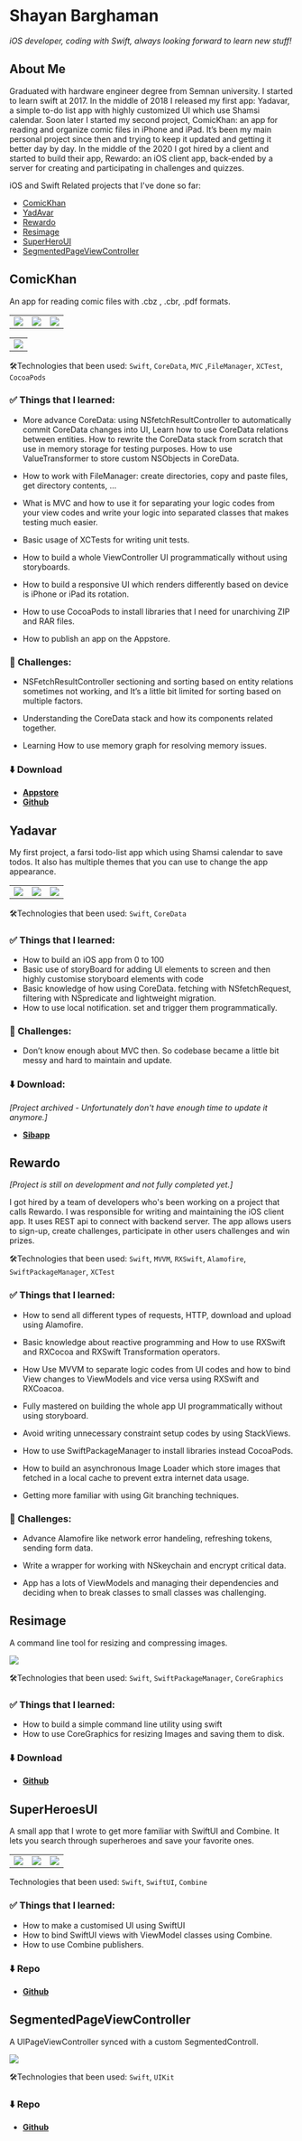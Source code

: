 # Shayan Barghaman

*iOS developer, coding with Swift, always looking forward to learn new stuff!*

## About Me

Graduated with hardware engineer degree from Semnan university. I started to learn swift at 2017. In the middle of 2018 I released my first app: Yadavar, a simple to-do list app with highly customized UI which use Shamsi calendar. Soon later I started my second project, ComicKhan: an app for reading and organize comic files in iPhone and iPad. It’s been my main personal project since then and trying to keep it updated and getting it better day by day. In the middle of the 2020 I got hired by a client and started to build their app, Rewardo: an iOS client app, back-ended by a server for creating and participating in challenges and quizzes.

iOS and Swift Related projects that I've done so far:


 * [ComicKhan](#comickhan)
 * [YadAvar](#yadavar)
 * [Rewardo](#rewardo)
 * [Resimage](#resimage)
 * [SuperHeroUI](#superheroesui)
 * [SegmentedPageViewController](#segmentedpageviewcontroller)
 

 ## ComicKhan

An app for reading comic files with .cbz , .cbr, .pdf formats.

<table>
  <tr>
    <td><img src="images/comickhan/01.PNG"></td>
    <td><img src="images/comickhan/02.PNG"></td>
    <td><img src="images/comickhan/03.PNG"></td>
  </tr>
 </table>
 <table align="center">
 <tr>
    <td><img src="images/comickhan/05.PNG"></td>
  </tr>
 </table>

🛠Technologies that been used: `Swift`, `CoreData`, `MVC` ,`FileManager`, `XCTest`, `CocoaPods`

### ✅ Things that I learned:

* More advance CoreData: using NSfetchResultController to automatically commit CoreData changes into UI,
Learn how to use CoreData relations between entities. How to rewrite the CoreData stack from scratch that use in memory storage for testing purposes. How to use ValueTransformer to store custom NSObjects in CoreData.

* How to work with FileManager: create directories, copy and paste files, get directory contents, …

* What is MVC and how to use it for separating your logic codes from your view codes and write your logic into separated classes that makes testing much easier.

* Basic usage of XCTests for writing unit tests.

* How to build a whole ViewController UI programmatically without using storyboards.

* How to build a responsive UI which renders differently based on device is iPhone or iPad its rotation.

* How to use CocoaPods to install libraries that I need for unarchiving ZIP and RAR files.

* How to publish an app on the Appstore.

### 😬 Challenges:

* NSFetchResultController sectioning and sorting based on entity relations sometimes not working, and It’s a little bit limited for sorting based on multiple factors.

* Understanding the CoreData stack and how its components related together.

* Learning How to use memory graph for resolving memory issues. 

### ⬇️ Download
* [**Appstore**](https://apps.apple.com/us/app/comickhan/id1516810943)
* [**Github**](https://github.com/shaysugg/ComicKhan)

 
## Yadavar
My first project, a farsi todo-list app which using Shamsi calendar to save todos. It also has multiple themes that you can use to change the app appearance.

<table>
  <tr>
    <td><img src="images/yadavar/01.PNG"></td>
    <td><img src="images/yadavar/02.PNG"></td>
    <td><img src="images/yadavar/03.PNG"></td>
  <tr>
</table>

 🛠Technologies that been used: `Swift`, `CoreData`

### ✅ Things that I learned: 
* How to build an iOS app from 0 to 100
* Basic use of storyBoard for adding UI elements to screen and then highly customise storyboard elements with code
* Basic knowledge of how using CoreData. fetching with NSfetchRequest, filtering with NSpredicate and lightweight migration.
* How to use local notification. set and trigger them programmatically.

### 😬 Challenges:
* Don’t know enough about MVC then. So codebase became a little bit messy and hard to maintain and update.

### ⬇️ Download:
*[Project archived - Unfortunately don't have enough time to update it anymore.]*
* [**Sibapp**](https://sibapp.com/applications/Yadavar)


## Rewardo

*[Project is still on development and not fully completed yet.]*

I got hired by a team of developers who's been working on a project that calls Rewardo. I was responsible for writing and maintaining the iOS client app. It uses REST api to connect with backend server. The app allows users to sign-up, create challenges, participate in other users challenges and win prizes.


🛠Technologies that been used: `Swift`, `MVVM`, `RXSwift`, `Alamofire`, `SwiftPackageManager`, `XCTest`

### ✅ Things that I learned:

* How to send all different types of requests, HTTP, download and upload using Alamofire.

* Basic knowledge about reactive programming and How to use RXSwift and RXCocoa and RXSwift Transformation operators.

* How Use MVVM to separate logic codes from UI codes and how to bind View changes to ViewModels and vice versa using RXSwift and RXCoacoa.

* Fully mastered on building the whole app UI programmatically without using storyboard.

* Avoid writing unnecessary constraint setup codes by using StackViews.

* How to use SwiftPackageManager to install libraries instead CocoaPods.

* How to build an asynchronous Image Loader which store images that fetched in a local cache to prevent extra internet data usage.

* Getting more familiar with using Git branching techniques.

### 😬 Challenges:

* Advance Alamofire like network error handeling, refreshing tokens, sending form data.

* Write a wrapper for working with NSkeychain and encrypt critical data.

* App has a lots of ViewModels and managing their dependencies and deciding when to break classes to small classes was challenging.

## Resimage

A command line tool for resizing and compressing images.

<img src="images/resimage/01.png">

🛠Technologies that been used: `Swift`, `SwiftPackageManager`, `CoreGraphics`

### ✅ Things that I learned:
* How to build a simple command line utility using swift
* How to use CoreGraphics for resizing Images and saving them to disk.

### ⬇️ Download
* [**Github**](https://github.com/shaysugg/Resimage)

## SuperHeroesUI


A small app that I wrote to get more familiar with SwiftUI and Combine. It lets you search through superheroes and save your favorite ones.

<table>
    <tr>
        <td><img src="images/superheroesui/01.PNG"></td>
        <td><img src="images/superheroesui/02.PNG"></td>
        <td><img src="images/superheroesui/03.PNG"></td>
    </tr>

</table>

Technologies that been used: `Swift`, `SwiftUI`, `Combine`

### ✅ Things that I learned:
* How to make a customised UI using SwiftUI
* How to bind SwiftUI views with ViewModel classes using Combine.
* How to use Combine publishers.

### ⬇️ Repo
* [**Github**](https://github.com/shaysugg/SuperHerosUI)

## SegmentedPageViewController

A UIPageViewController synced with a custom SegmentedControll.

<img src="images/spvc/01.gif">

🛠Technologies that been used: `Swift`, `UIKit`

### ⬇️ Repo
* [**Github**](https://github.com/shaysugg/SegmentedPageViewController)